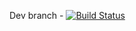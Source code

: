 Dev branch - [![Build Status](https://travis-ci.org/0TshELn1ck/ghhw5.svg?branch=dev)](https://travis-ci.org/0TshELn1ck/ghhw5)